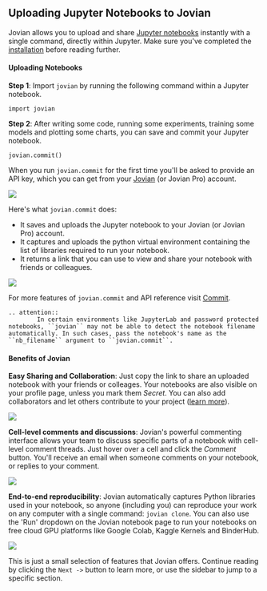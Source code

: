 ## Uploading Jupyter Notebooks to Jovian

Jovian allows you to upload and share [Jupyter notebooks](https://jupyter.org/) instantly with a single command, directly within Jupyter. Make sure you've completed the [installation](01-install.md) before reading further.

#### Uploading Notebooks

**Step 1**: Import `jovian` by running the following command within a Jupyter notebook.

```
import jovian
```

**Step 2**: After writing some code, running some experiments, training some models and plotting some charts, you can save and commit your Jupyter notebook.

```
jovian.commit()
```

When you run `jovian.commit` for the first time you'll be asked to provide an API key, which you can get from your [Jovian](https://jvn.io) (or Jovian Pro) account.

<img src="https://i.imgur.com/taLLUVd.png" class="screenshot">

Here's what `jovian.commit` does:

- It saves and uploads the Jupyter notebook to your Jovian (or Jovian Pro) account.
- It captures and uploads the python virtual environment containing the list of libraries required to run your notebook.
- It returns a link that you can use to view and share your notebook with friends or colleagues.

<img src="https://i.imgur.com/1cFeiC7.gif" class="screenshot">

<!-- TODO: Redo the GIF -->

For more features of `jovian.commit` and API reference visit [Commit](../jvn/commit.md).

```eval_rst
.. attention::
        In certain environments like JupyterLab and password protected notebooks, ``jovian`` may not be able to detect the notebook filename automatically. In such cases, pass the notebook's name as the ``nb_filename`` argument to ``jovian.commit``.
```

#### Benefits of Jovian

**Easy Sharing and Collaboration**: Just copy the link to share an uploaded notebook with your friends or colleages. Your notebooks are also visible on your profile page, unless you mark them _Secret_. You can also add collaborators and let others contribute to your project ([learn more](08-collaborate.md)).

<img src="https://i.imgur.com/D6JU35G.gif" class="screenshot">

**Cell-level comments and discussions**: Jovian's powerful commenting interface allows your team to discuss specific parts of a notebook with cell-level comment threads. Just hover over a cell and click the _Comment_ button. You'll receive an email when someone comments on your notebook, or replies to your comment.

<img src="https://i.imgur.com/15vj2qv.png" class="screenshot">

**End-to-end reproducibility**:
Jovian automatically captures Python libraries used in your notebook, so anyone (including you) can reproduce your work on any computer with a single command: `jovian clone`. You can also use the 'Run' dropdown on the Jovian notebook page to run your notebooks on free cloud GPU platforms like Google Colab, Kaggle Kernels and BinderHub.

<img src="https://i.imgur.com/kGPlFCp.png" class="screenshot">

This is just a small selection of features that Jovian offers. Continue reading by clicking the `Next ->` button to learn more, or use the sidebar to jump to a specific section.
